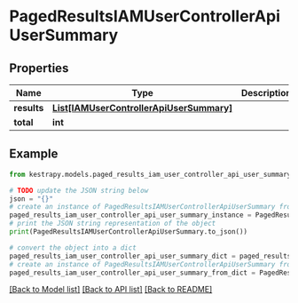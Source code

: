 # PagedResultsIAMUserControllerApiUserSummary


## Properties

Name | Type | Description | Notes
------------ | ------------- | ------------- | -------------
**results** | [**List[IAMUserControllerApiUserSummary]**](IAMUserControllerApiUserSummary.md) |  | 
**total** | **int** |  | 

## Example

```python
from kestrapy.models.paged_results_iam_user_controller_api_user_summary import PagedResultsIAMUserControllerApiUserSummary

# TODO update the JSON string below
json = "{}"
# create an instance of PagedResultsIAMUserControllerApiUserSummary from a JSON string
paged_results_iam_user_controller_api_user_summary_instance = PagedResultsIAMUserControllerApiUserSummary.from_json(json)
# print the JSON string representation of the object
print(PagedResultsIAMUserControllerApiUserSummary.to_json())

# convert the object into a dict
paged_results_iam_user_controller_api_user_summary_dict = paged_results_iam_user_controller_api_user_summary_instance.to_dict()
# create an instance of PagedResultsIAMUserControllerApiUserSummary from a dict
paged_results_iam_user_controller_api_user_summary_from_dict = PagedResultsIAMUserControllerApiUserSummary.from_dict(paged_results_iam_user_controller_api_user_summary_dict)
```
[[Back to Model list]](../README.md#documentation-for-models) [[Back to API list]](../README.md#documentation-for-api-endpoints) [[Back to README]](../README.md)


